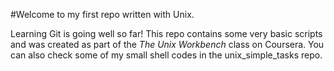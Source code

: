 #Welcome to my first repo written with Unix. 

Learning Git is going well so far!
This repo contains some very basic scripts and was created as part of the *The Unix Workbench* class on Coursera. 
You can also check some of my small shell codes in the unix_simple_tasks repo.
